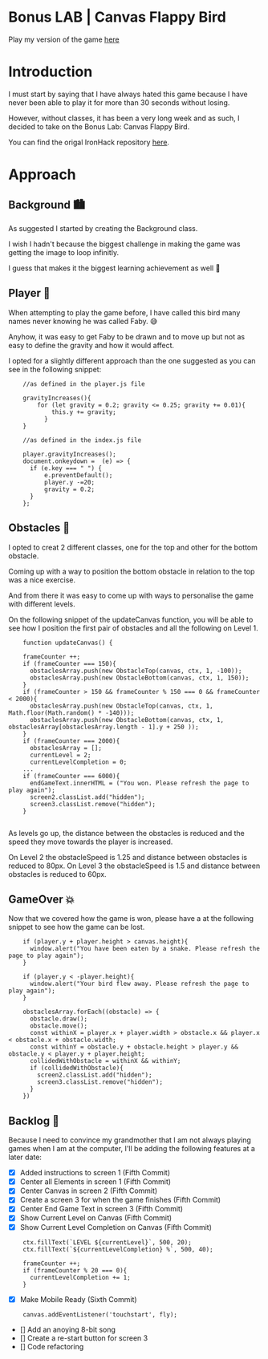 # Bonus LAB | Canvas Flappy Bird

Play my version of the game [here](https://joaomiguelinacio.github.io/lab-canvas-flappybirds)

# Introduction

I must start by saying that I have always hated this game because I have never been able to play it for more than 30 seconds without losing.

However, without classes, it has been a very long week and as such, I decided to take on the Bonus Lab: Canvas Flappy Bird.

You can find the origal IronHack repository [here](https://github.com/ironhack-labs/lab-canvas-flappybirds).

# Approach

## Background :cityscape:

As suggested I started by creating the Background class.

I wish I hadn't because the biggest challenge in making the game was getting the image to loop infinitly.

I guess that makes it the biggest learning achievement as well :mechanical_arm:

## Player :baby_chick:	

When attempting to play the game before, I have called this bird many names never knowing he was called Faby. :sweat_smile:

Anyhow, it was easy to get Faby to be drawn and to move up but not as easy to define the gravity and how it would affect.

I opted for a slightly different approach than the one suggested as you can see in the following snippet:

```
    //as defined in the player.js file

    gravityIncreases(){
        for (let gravity = 0.2; gravity <= 0.25; gravity += 0.01){
            this.y += gravity;
          }
    }

    //as defined in the index.js file

    player.gravityIncreases();
    document.onkeydown =  (e) => {
      if (e.key === " ") {
          e.preventDefault();
          player.y -=20;
          gravity = 0.2;
      }
    };
```

## Obstacles :stop_sign:

I opted to creat 2 different classes, one for the top and other for the bottom obstacle.

Coming up with a way to position the bottom obstacle in relation to the top was a nice exercise.

And from there it was easy to come up with ways to personalise the game with different levels.

On the following snippet of the updateCanvas function, you will be able to see how I position the first pair of obstacles and all the following on Level 1.

```
	function updateCanvas() {
    
    frameCounter ++;
    if (frameCounter === 150){
      obstaclesArray.push(new ObstacleTop(canvas, ctx, 1, -100));
      obstaclesArray.push(new ObstacleBottom(canvas, ctx, 1, 150));
    }
    if (frameCounter > 150 && frameCounter % 150 === 0 && frameCounter < 2000){
      obstaclesArray.push(new ObstacleTop(canvas, ctx, 1, Math.floor(Math.random() * -140)));
      obstaclesArray.push(new ObstacleBottom(canvas, ctx, 1, obstaclesArray[obstaclesArray.length - 1].y + 250 ));
    }
    if (frameCounter === 2000){
      obstaclesArray = [];
      currentLevel = 2;
      currentLevelCompletion = 0;
    ...
    if (frameCounter === 6000){
      endGameText.innerHTML = ("You won. Please refresh the page to play again");
      screen2.classList.add("hidden");
      screen3.classList.remove("hidden");
    }
    
```

As levels go up, the distance between the obstacles is reduced and the speed they move towards the player is increased.

On Level 2 the obstacleSpeed is 1.25 and distance between obstacles is reduced to 80px.
On Level 3 the obstacleSpeed is 1.5 and distance between obstacles is reduced to 60px.

## GameOver :collision:

Now that we covered how the game is won, please have a at the following snippet to see how the game can be lost.

```
    if (player.y + player.height > canvas.height){
      window.alert("You have been eaten by a snake. Please refresh the page to play again");
    }

    if (player.y < -player.height){
      window.alert("Your bird flew away. Please refresh the page to play again");
    }

    obstaclesArray.forEach((obstacle) => {
      obstacle.draw();
      obstacle.move();
      const withinX = player.x + player.width > obstacle.x && player.x < obstacle.x + obstacle.width;
      const withinY = obstacle.y + obstacle.height > player.y && obstacle.y < player.y + player.height;
      collidedWithObstacle = withinX && withinY;
      if (collidedWithObstacle){
        screen2.classList.add("hidden");
        screen3.classList.remove("hidden");
      }
    })
```

## Backlog :older_woman:

Because I need to convince my grandmother that I am not always playing games when I am at the computer, I'll be adding the following features at a later date:

- [x] Added instructions to screen 1 (Fifth Commit)
- [x] Center all Elements in screen 1 (Fifth Commit)
- [x] Center Canvas in screen 2 (Fifth Commit)
- [x] Create a screen 3 for when the game finishes (Fifth Commit)
- [x] Center End Game Text in screen 3 (Fifth Commit)
- [x] Show Current Level on Canvas (Fifth Commit)
- [x] Show Current Level Completion on Canvas (Fifth Commit)

```
    ctx.fillText(`LEVEL ${currentLevel}`, 500, 20);
    ctx.fillText(`${currentLevelCompletion} %`, 500, 40);

    frameCounter ++;
    if (frameCounter % 20 === 0){
      currentLevelCompletion += 1;
    }

```

- [x] Make Mobile Ready (Sixth Commit)

```
    canvas.addEventListener('touchstart', fly);
```

- [] Add an anoying 8-bit song
- [] Create a re-start button for screen 3
- [] Code refactoring

